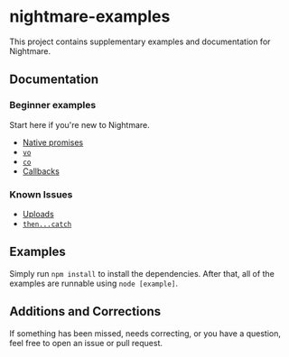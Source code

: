 # nightmare-examples
This project contains supplementary examples and documentation for Nightmare.

## Documentation

### Beginner examples
Start here if you're new to Nightmare.

- [Native promises](https://github.com/rosshinkley/nightmare-examples/blob/master/docs/beginner/promises.md)
- [`vo`](https://github.com/rosshinkley/nightmare-examples/blob/master/docs/beginner/vo.md)
- [`co`](https://github.com/rosshinkley/nightmare-examples/blob/master/docs/beginner/co.md)
- [Callbacks](https://github.com/rosshinkley/nightmare-examples/blob/master/docs/beginner/callbacks.md)

### Known Issues

- [Uploads](https://github.com/rosshinkley/nightmare-examples/blob/master/docs/known-issues/uploads.md)
- [`then...catch`](https://github.com/rosshinkley/nightmare-examples/blob/master/docs/known-issues/then-catch.md)

## Examples
Simply run `npm install` to install the dependencies.  After that, all of the examples are runnable using `node [example]`.

## Additions and Corrections
If something has been missed, needs correcting, or you have a question, feel free to open an issue or pull request.
